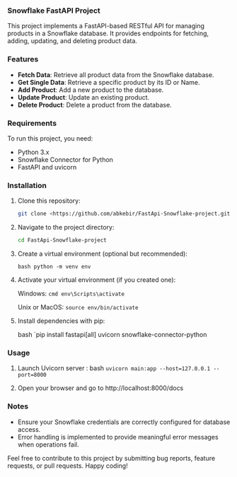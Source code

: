 ### Snowflake FastAPI Project

This project implements a FastAPI-based RESTful API for managing products in a Snowflake database. It provides endpoints for fetching, adding, updating, and deleting product data.

### Features

- **Fetch Data**: Retrieve all product data from the Snowflake database.
- **Get Single Data**: Retrieve a specific product by its ID or Name.
- **Add Product**: Add a new product to the database.
- **Update Product**: Update an existing product.
- **Delete Product**: Delete a product from the database.

### Requirements

To run this project, you need:

- Python 3.x
- Snowflake Connector for Python
- FastAPI and uvicorn

### Installation

1. Clone this repository:

   ```bash
   git clone <https://github.com/abkebir/FastApi-Snowflake-project.git>
   
2. Navigate to the project directory:

   ````bash
   cd FastApi-Snowflake-project

3. Create a virtual environment (optional but recommended):

   `bash python -m venv env`

4. Activate your virtual environment (if you created one):

   Windows:
   `cmd env\Scripts\activate`

   Unix or MacOS:
   `source env/bin/activate`

5. Install dependencies with pip:

   bash `pip install fastapi[all] uvicorn snowflake-connector-python

### Usage
1. Launch  Uvicorn server :
bash `uvicorn main:app --host=127.0.0.1 --port=8000`

2. Open your browser and go to http://localhost:8000/docs

### Notes
- Ensure your Snowflake credentials are correctly configured for database access.
- Error handling is implemented to provide meaningful error messages when operations fail.

        
   

Feel free to contribute to this project by submitting bug reports, feature requests, or pull requests. Happy coding!


